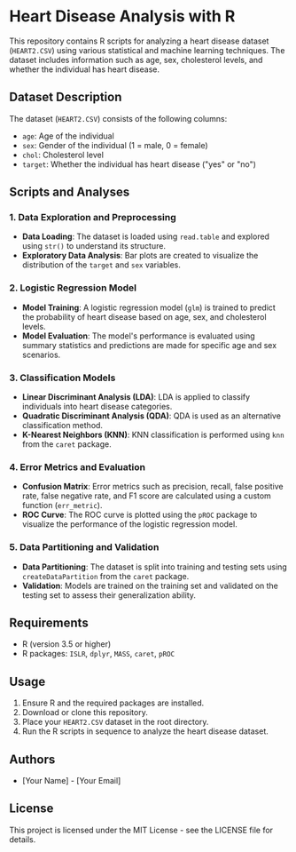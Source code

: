 # Heart Disease Analysis with R

This repository contains R scripts for analyzing a heart disease dataset (`HEART2.CSV`) using various statistical and machine learning techniques. The dataset includes information such as age, sex, cholesterol levels, and whether the individual has heart disease.

## Dataset Description

The dataset (`HEART2.CSV`) consists of the following columns:

- `age`: Age of the individual
- `sex`: Gender of the individual (1 = male, 0 = female)
- `chol`: Cholesterol level
- `target`: Whether the individual has heart disease ("yes" or "no")

## Scripts and Analyses

### 1. Data Exploration and Preprocessing

- **Data Loading**: The dataset is loaded using `read.table` and explored using `str()` to understand its structure.
- **Exploratory Data Analysis**: Bar plots are created to visualize the distribution of the `target` and `sex` variables.

### 2. Logistic Regression Model

- **Model Training**: A logistic regression model (`glm`) is trained to predict the probability of heart disease based on age, sex, and cholesterol levels.
- **Model Evaluation**: The model's performance is evaluated using summary statistics and predictions are made for specific age and sex scenarios.

### 3. Classification Models

- **Linear Discriminant Analysis (LDA)**: LDA is applied to classify individuals into heart disease categories.
- **Quadratic Discriminant Analysis (QDA)**: QDA is used as an alternative classification method.
- **K-Nearest Neighbors (KNN)**: KNN classification is performed using `knn` from the `caret` package.

### 4. Error Metrics and Evaluation

- **Confusion Matrix**: Error metrics such as precision, recall, false positive rate, false negative rate, and F1 score are calculated using a custom function (`err_metric`).
- **ROC Curve**: The ROC curve is plotted using the `pROC` package to visualize the performance of the logistic regression model.

### 5. Data Partitioning and Validation

- **Data Partitioning**: The dataset is split into training and testing sets using `createDataPartition` from the `caret` package.
- **Validation**: Models are trained on the training set and validated on the testing set to assess their generalization ability.

## Requirements

- R (version 3.5 or higher)
- R packages: `ISLR`, `dplyr`, `MASS`, `caret`, `pROC`

## Usage

1. Ensure R and the required packages are installed.
2. Download or clone this repository.
3. Place your `HEART2.CSV` dataset in the root directory.
4. Run the R scripts in sequence to analyze the heart disease dataset.

## Authors

- [Your Name] - [Your Email]

## License

This project is licensed under the MIT License - see the LICENSE file for details.
